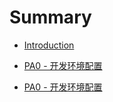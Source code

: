 # Summary

* [Introduction](README.md)
* [PA0 - 开发环境配置](pa0-kai-fa-huan-jing-pei-zhi.md)

* [PA0 - 开发环境配置](pa0-kai-fa-huan-jing-pei-zhi.md)



